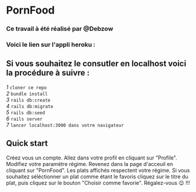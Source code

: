 # PornFood
    
###  Ce travail à été réalisé par @Debzow

### Voici le lien sur l'appli heroku :  
  
## Si vous souhaitez le consutler en localhost voici la procédure à suivre :  
*1* `cloner ce repo`  
*2* `bundle install`  
*3* `rails db:create`  
*4* `rails db:migrate`  
*5* `rails db:seed`  
*6* `rails server`  
*7* `lancer localhost:3000 dans votre navigateur`  
  
## Quick start
Créez vous un compte. Allez dans votre profil en cliquant sur "Profile". Modifiez votre paramètre régime. Revenez dans la page d'acceuil en cliquant sur "PornFood". Les plats affichés respectent votre régime. Si vous souhaitez séléctionner un plat comme étant le favoris cliquez sur le titre du plat, puis cliquez sur le bouton "Choisir comme favorie".
Régalez-vous 😉 !!!
